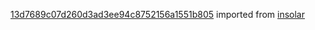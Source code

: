 [13d7689c07d260d3ad3ee94c8752156a1551b805](https://github.com/insolar/insolar/commit/13d7689c07d260d3ad3ee94c8752156a1551b805) imported from [insolar](https://github.com/insolar/insolar)
